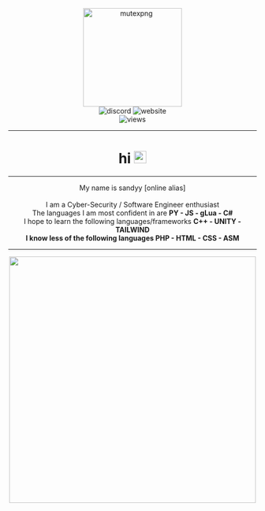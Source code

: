 <div id="header" align="center">
    <img src="http://asset.sandyyy.xyz/images/mutex_no.png" width="200" alt="mutexpng"><br>
    <img src="https://img.shields.io/badge/EvalGlobal-5966F3?logo=discord&logoColor=2D2D47&style=for-the-badge" alt="discord">
    <img src="https://img.shields.io/website?down_color=ff995e&down_message=down&style=for-the-badge&up_color=79d195&up_message=ONLINE&url=http%3A%2F%2Fsandyyy.xyz&labelColor=5966F3" alt="website"><br>
    <img src="https://komarev.com/ghpvc/?username=sandyy-gmod&style=for-the-badge&color=7373ff&?theme=discord-inverted" alt="views">
</div>
<hr>

<h1 align="center">
    hi
    <img src="https://media.giphy.com/media/hvRJCLFzcasrR4ia7z/giphy.gif" width="25px"/>
</h1>

<hr>
<div id="info" align="center">
    My name is sandyy [online alias]<br><br>
    I am a Cyber-Security / Software Engineer enthusiast<br>
    The languages I am most confident in are <strong>PY - JS - gLua - C#</strong><br>
    I hope to learn the following languages/frameworks <strong>C++ - UNITY - TAILWIND<br>  
    I know less of the following languages <strong>PHP - HTML - CSS - ASM</strong><br>
</div>
<hr>
<p align="center">
    <img src="https://lanyard.cnrad.dev/api/376637225217294337" width="500"><br>
</p>


<!--
**sandyy-gmod/sandyy-gmod** is a ✨ _special_ ✨ repository because its `README.md` (this file) appears on your GitHub profile.

Here are some ideas to get you started:

- 🔭 I’m currently working on ...
- 🌱 I’m currently learning ...
- 👯 I’m looking to collaborate on ...
- 🤔 I’m looking for help with ...
- 💬 Ask me about ...
- 📫 How to reach me: ...
- 😄 Pronouns: ...
- ⚡ Fun fact: ...
-->
